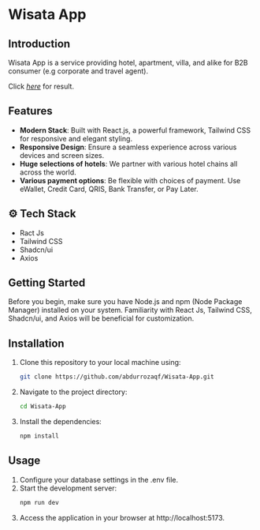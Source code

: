 # Wisata App


## Introduction
Wisata App is a service providing hotel, apartment, villa, and alike for B2B consumer (e.g corporate and travel agent).

Click [_here_]() for result.

## Features

- **Modern Stack**: Built with React.js, a powerful framework, Tailwind CSS for responsive and elegant styling.
- **Responsive Design**: Ensure a seamless experience across various devices and screen sizes.
- **Huge selections of hotels**: We partner with various hotel chains all across the world.
- **Various payment options**: Be flexible with choices of payment. Use eWallet, Credit Card, QRIS, Bank Transfer, or Pay Later.

## ⚙️ Tech Stack

- Ract Js
- Tailwind CSS
- Shadcn/ui
- Axios

## Getting Started

Before you begin, make sure you have Node.js and npm (Node Package Manager) installed on your system. Familiarity with React Js, Tailwind CSS, Shadcn/ui, and Axios will be beneficial for customization.

## Installation

1. Clone this repository to your local machine using:

   ```bash
   git clone https://github.com/abdurrozaqf/Wisata-App.git
   ```

2. Navigate to the project directory:
   ```bash
   cd Wisata-App
   ```
3. Install the dependencies:
   ```bash
   npm install
   ```

## Usage

1. Configure your database settings in the .env file.
2. Start the development server:
   ```bash
   npm run dev
   ```
3. Access the application in your browser at http://localhost:5173.
